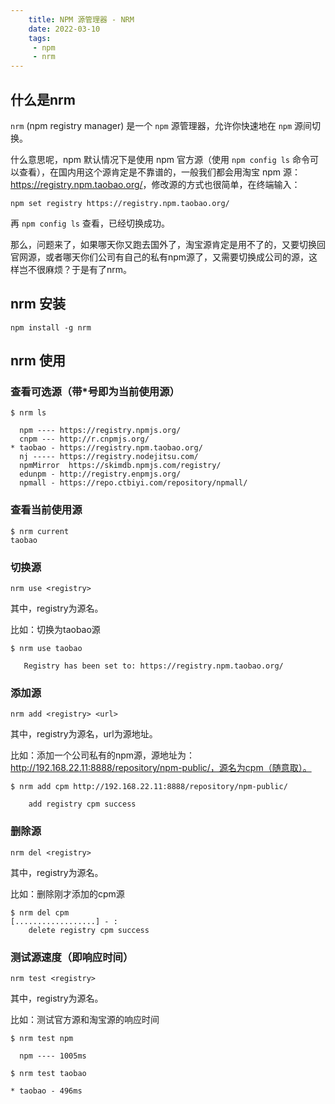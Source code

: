 ```yaml
---
    title: NPM 源管理器 - NRM
    date: 2022-03-10
    tags:
     - npm
     - nrm
---
```


<Boxx/>

## 什么是nrm
`nrm` (npm registry manager) 是一个 `npm` 源管理器，允许你快速地在 `npm` 源间切换。

什么意思呢，npm 默认情况下是使用 npm 官方源（使用 `npm config ls` 命令可以查看），在国内用这个源肯定是不靠谱的，一般我们都会用淘宝 npm 源：<https://registry.npm.taobao.org/>，修改源的方式也很简单，在终端输入：

```shell script
npm set registry https://registry.npm.taobao.org/
```

再 `npm config ls` 查看，已经切换成功。

那么，问题来了，如果哪天你又跑去国外了，淘宝源肯定是用不了的，又要切换回官网源，或者哪天你们公司有自己的私有npm源了，又需要切换成公司的源，这样岂不很麻烦？于是有了nrm。

## nrm 安装

```shell script
npm install -g nrm
```

## nrm 使用

### 查看可选源（带*号即为当前使用源）
```shell script
$ nrm ls

  npm ---- https://registry.npmjs.org/
  cnpm --- http://r.cnpmjs.org/
* taobao - https://registry.npm.taobao.org/
  nj ----- https://registry.nodejitsu.com/
  npmMirror  https://skimdb.npmjs.com/registry/
  edunpm - http://registry.enpmjs.org/
  npmall - https://repo.ctbiyi.com/repository/npmall/
```
   
### 查看当前使用源
```shell script
$ nrm current
taobao
```

### 切换源
```shell script
nrm use <registry>
```

其中，registry为源名。

比如：切换为taobao源

```shell script
$ nrm use taobao

   Registry has been set to: https://registry.npm.taobao.org/

```

### 添加源
```shell script
nrm add <registry> <url>
```

其中，registry为源名，url为源地址。

比如：添加一个公司私有的npm源，源地址为：http://192.168.22.11:8888/repository/npm-public/，源名为cpm（随意取）。

```shell script
$ nrm add cpm http://192.168.22.11:8888/repository/npm-public/

    add registry cpm success

```

### 删除源
```shell script
nrm del <registry>
```

其中，registry为源名。

比如：删除刚才添加的cpm源

```shell script
$ nrm del cpm
[..................] - :
    delete registry cpm success

```

### 测试源速度（即响应时间）
```shell script
nrm test <registry>
```

其中，registry为源名。

比如：测试官方源和淘宝源的响应时间

```shell script
$ nrm test npm

  npm ---- 1005ms

$ nrm test taobao

* taobao - 496ms

```
